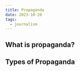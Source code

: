 ```yaml
---
title: Propaganda
date: 2023-10-20
tags:
  - journalism
---
```

## What is propaganda?

## Types of Propaganda

